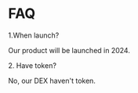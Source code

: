 # FAQ

1.When launch?&#x20;

Our product will be launched in 2024.

2\. Have token?

&#x20;No, our DEX haven't token.

